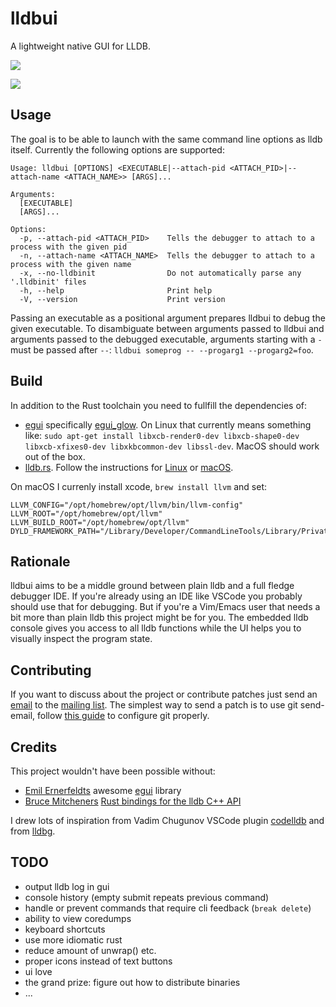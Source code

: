 # lldbui

A lightweight native GUI for LLDB.

![](https://git.sr.ht/~dennis/lldbui/blob/main/resources/screenshots/screenshot_dark.png)

![](https://git.sr.ht/~dennis/lldbui/blob/main/resources/screenshots/screenshot_light.png)

## Usage

The goal is to be able to launch with the same command line options as lldb itself. Currently the following options are supported:

```
Usage: lldbui [OPTIONS] <EXECUTABLE|--attach-pid <ATTACH_PID>|--attach-name <ATTACH_NAME>> [ARGS]...

Arguments:
  [EXECUTABLE]
  [ARGS]...

Options:
  -p, --attach-pid <ATTACH_PID>    Tells the debugger to attach to a process with the given pid
  -n, --attach-name <ATTACH_NAME>  Tells the debugger to attach to a process with the given name
  -x, --no-lldbinit                Do not automatically parse any '.lldbinit' files
  -h, --help                       Print help
  -V, --version                    Print version
```

Passing an executable as a positional argument prepares lldbui to debug the given executable. To disambiguate between arguments passed to lldbui and arguments passed to the debugged executable, arguments starting with a `-` must be passed after `--`: `lldbui someprog -- --progarg1 --progarg2=foo`.

## Build

In addition to the Rust toolchain you need to fullfill the dependencies of:
* [egui](https://www.egui.rs) specifically [egui_glow](https://github.com/emilk/egui/tree/master/crates/egui_glow). On Linux that currently means something like: `sudo apt-get install libxcb-render0-dev libxcb-shape0-dev libxcb-xfixes0-dev libxkbcommon-dev libssl-dev`. MacOS should work out of the box.
* [lldb.rs](https://docs.rs/lldb/latest/lldb/). Follow the instructions for [Linux](https://github.com/endoli/lldb.rs?tab=readme-ov-file#linux) or [macOS](https://github.com/endoli/lldb.rs?tab=readme-ov-file#macos).

On macOS I currenly install xcode, `brew install llvm` and set:
```
LLVM_CONFIG="/opt/homebrew/opt/llvm/bin/llvm-config"
LLVM_ROOT="/opt/homebrew/opt/llvm"
LLVM_BUILD_ROOT="/opt/homebrew/opt/llvm"
DYLD_FRAMEWORK_PATH="/Library/Developer/CommandLineTools/Library/PrivateFrameworks"
```

## Rationale

lldbui aims to be a middle ground between plain lldb and a full fledge debugger IDE. If you're already using an IDE like VSCode you probably should use that for debugging. But if you're a Vim/Emacs user that needs a bit more than plain lldb this project might be for you. The embedded lldb console gives you access to all lldb functions while the UI helps you to visually inspect the program state.

## Contributing

If you want to discuss about the project or contribute patches just send an [email](mailto:~dennis/lldbui@lists.sr.ht) to the [mailing list](https://lists.sr.ht/~dennis/lldbui).
The simplest way to send a patch is to use git send-email, follow [this guide](https://git-send-email.io/) to configure git properly.

## Credits

This project wouldn't have been possible without:

*  [Emil Ernerfeldts](https://github.com/emilk/) awesome [egui](https://www.egui.rs/) library 
*  [Bruce Mitcheners](https://github.com/waywardmonkeys) [Rust bindings for the lldb C++ API](https://docs.rs/lldb/latest/lldb/)

I drew lots of inspiration from Vadim Chugunov VSCode plugin [codelldb](https://github.com/vadimcn/codelldb) and from [lldbg](https://github.com/zmeadows/lldbg/).

## TODO

- output lldb log in gui
- console history (empty submit repeats previous command)
- handle or prevent commands that require cli feedback (`break delete`)
- ability to view coredumps
- keyboard shortcuts
- use more idiomatic rust
- reduce amount of unwrap() etc.
- proper icons instead of text buttons
- ui love
- the grand prize: figure out how to distribute binaries
- ...
